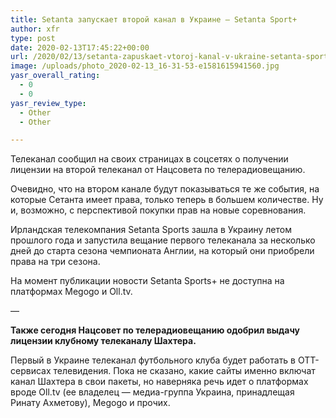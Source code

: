 ```yaml
---
title: Setanta запускает второй канал в Украине — Setanta Sport+
author: xfr
type: post
date: 2020-02-13T17:45:22+00:00
url: /2020/02/13/setanta-zapuskaet-vtoroj-kanal-v-ukraine-setanta-sport/
image: /uploads/photo_2020-02-13_16-31-53-e1581615941560.jpg
yasr_overall_rating:
  - 0
  - 0
yasr_review_type:
  - Other
  - Other

---
```

Телеканал сообщил на своих страницах в соцсетях о получении лицензии на второй телеканал от Нацсовета по телерадиовещанию.

Очевидно, что на втором канале будут показываться те же события, на которые Сетанта имеет права, только теперь в большем количестве. Ну и, возможно, с перспективой покупки прав на новые соревнования.

Ирландская телекомпания Setanta Sports зашла в Украину летом прошлого года и запустила вещание первого телеканала за несколько дней до старта сезона чемпионата Англии, на который они приобрели права на три сезона.

На момент публикации новости Setanta Sports+ не доступна на платформах Megogo и Oll.tv.

—

**Также сегодня Нацсовет по телерадиовещанию одобрил выдачу лицензии клубному телеканалу Шахтера.**

Первый в Украине телеканал футбольного клуба будет работать в OTT-сервисах телевидения. Пока не сказано, какие сайты именно включат канал Шахтера в свои пакеты, но наверняка речь идет о платформах вроде Oll.tv (ее владелец &#8212; медиа-группа Украина, принадлещая Ринату Ахметову), Megogo и прочих.